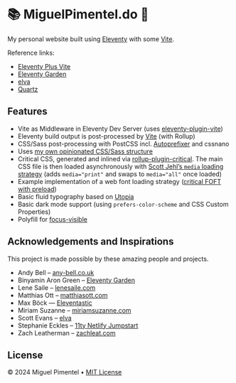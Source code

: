 # 📚 MiguelPimentel.do 🦝

My personal website built using [Eleventy](https://www.11ty.dev/) with some [Vite](https://vitejs.dev/).

Reference links:

- [Eleventy Plus Vite](https://github.com/matthiasott/eleventy-plus-vite)
- [Eleventy Garden](https://github.com/binyamin/eleventy-garden)
- [elva](https://github.com/scottsweb/elva)
- [Quartz](https://github.com/jackyzha0/quartz)

## Features

- Vite as Middleware in Eleventy Dev Server (uses [eleventy-plugin-vite](https://github.com/11ty/eleventy-plugin-vite/))
- Eleventy build output is post-processed by [Vite](https://vitejs.dev) (with Rollup)
- CSS/Sass post-processing with PostCSS incl. [Autoprefixer](https://github.com/postcss/autoprefixer) and cssnano
- Uses [my own opinionated CSS/Sass structure](https://matthiasott.com/notes/how-i-structure-my-css)
- Critical CSS, generated and inlined via [rollup-plugin-critical](https://github.com/nystudio107/rollup-plugin-critical). The main CSS file is then loaded asynchronously with [Scott Jehl’s `media` loading strategy](https://www.filamentgroup.com/lab/load-css-simpler/) (adds `media="print"` and swaps to `media="all"` once loaded)
- Example implementation of a web font loading strategy ([critical FOFT with preload](https://www.zachleat.com/web/comprehensive-webfonts/#critical-foft-preload))
- Basic fluid typography based on [Utopia](https://utopia.fyi)
- Basic dark mode support (using `prefers-color-scheme` and CSS Custom Properties)
- Polyfill for [focus-visible](https://matthiasott.com/notes/focus-visible-is-here)

## Acknowledgements and Inspirations

This project is made possible by these amazing people and projects.

- Andy Bell – [any-bell.co.uk](https://andy-bell.co.uk/)
- Binyamin Aron Green – [Eleventy Garden](https://github.com/binyamin/eleventy-garden)
- Lene Saile – [lenesaile.com](https://www.lenesaile.com/en/)
- Matthias Ott – [matthiasott.com](https://matthiasott.com)
- Max Böck — [Eleventastic](https://github.com/maxboeck/eleventastic)
- Miriam Suzanne – [miriamsuzanne.com](https://www.miriamsuzanne.com)
- Scott Evans – [elva](https://github.com/scottsweb/elva)
- Stephanie Eckles – [11ty Netlify Jumpstart](https://github.com/5t3ph/11ty-netlify-jumpstart)
- Zach Leatherman – [zachleat.com](https://github.com/zachleat/zachleat.com)

## License

© 2024 Miguel Pimentel • [MIT License](LICENSE)

